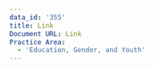 ```yaml
---
data_id: '355'
title: Link
Document URL: Link
Practice Area:
  - 'Education, Gender, and Youth'
---
```

